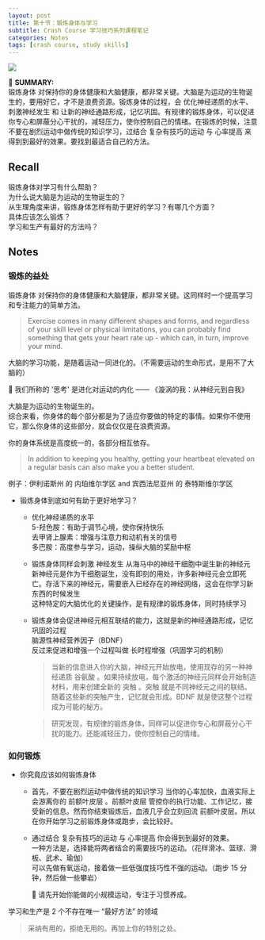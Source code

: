 ```yaml
---
layout: post
title: 第十节：锻炼身体与学习
subtitle: Crash Course 学习技巧系列课程笔记
categories: Notes
tags: [crash course, study skills]
---
```


![](https://www.youtube.com/watch?v=SQONLdb1gow)

📌 **SUMMARY:**  
锻炼身体 对保持你的身体健康和大脑健康，都非常关键。大脑是为运动的生物诞生的，要用好它，才不是浪费资源。锻炼身体的过程，会 优化神经递质的水平、刺激神经发生 和 让新的神经通路形成，记忆巩固。有规律的锻炼身体，可以促进你专心和屏蔽分心干扰的，减轻压力，使你控制自己的情绪。在锻炼的时候，注意 不要在剧烈运动中做传统的知识学习，过结合 复杂有技巧的运动 与 心率提高 来得到到最好的效果。要找到最适合自己的方法。

## Recall

锻炼身体对学习有什么帮助？  
为什么说大脑是为运动的生物诞生的？  
从生理角度来讲，锻炼身体怎样有助于更好的学习？有哪几个方面？  
具体应该怎么锻炼？  
学习和生产有最好的方法吗？

## Notes

### 锻炼的益处

锻炼身体 对保持你的身体健康和大脑健康，都非常关键。这同样时一个提高学习和专注能力的简单方法。

> Exercise comes in many different shapes and forms, and regardless of your skill level or physical limitations, you can probably find something that gets your heart rate up - which can, in turn, improve your mind.

大脑的学习功能，是随着运动一同进化的。（不需要运动的生命形式，是用不了大脑的）

<aside>
📌 我们所称的 '思考' 是进化对运动的内化 —— 《漩涡的我：从神经元到自我》
</aside>

大脑是为运动的生物诞生的。  
综合来看，你身体的每个部分都是为了适应你要做的特定的事情。如果你不使用它，那么你身体的这些部分，就会仅仅是在浪费资源。  

你的身体系统是高度统一的，各部分相互依存。  

> In addition to keeping you healthy, getting your heartbeat elevated on a regular basis can also make you a better student.

例子：伊利诺斯州 的 内珀维尔学区 and 宾西法尼亚州 的 泰特斯维尔学区   


- 锻炼身体到底如何有助于更好地学习？
  - 优化神经递质的水平  
    5-羟色胺：有助于调节心境，使你保持快乐  
    去甲肾上腺素：增强与注意力和动机有关的信号  
    多巴胺：高度参与学习，运动，操纵大脑的奖励中枢

  - 锻炼身体同样会刺激 神经发生
    从海马中的神经干细胞中诞生新的神经元  
    新神经元是作为干细胞诞生，没有即刻的用处，许多新神经元会立即死亡。存活下来的神经元，需要嵌入已经存在的神经网络，这会在你学习新东西的时候发生  
    这种特定的大脑优化的关键操作，是有规律的锻炼身体，同时持续学习  

  - 锻炼身体会促进神经元相互联结的能力，这就是新的神经通路形成，记忆巩固的过程  
    脑源性神经营养因子（BDNF）  
    反过来促进和增强一个过程叫做 长时程增强（巩固学习的机制）  
    > 当新的信息进入你的大脑，神经元开始放电，使用现存的另一种神经递质 谷氨酸 。如果持续放电，每个激活的神经元同样会开始制造材料，用来创建全新的 突触 。突触 就是不同神经元之间的联结。随着这些新的突触产生，记忆就会形成。BDNF 就是使这整个过程成为可能的秘方。

    > 研究发现，有规律的锻炼身体，同样可以促进你专心和屏蔽分心干扰的能力。还能减轻压力，使你控制自己的情绪。

### 如何锻炼

- 你究竟应该如何锻炼身体
  - 首先，不要在剧烈运动中做传统的知识学习
    当你的心率加快，血液实际上会游离你的 前额叶皮层 。前额叶皮层 管控你的执行功能、工作记忆，接受新的信息。然而你结束锻炼后，血液几乎会立刻回流 前额叶皮层。所以在你开始学习之前锻炼身体或跑步，会比较好。

  - 通过结合 复杂有技巧的运动 与 心率提高 你会得到到最好的效果。  
    一种方法是，选择能将两者结合的需要技巧的运动。（花样滑冰、篮球、滑板、武术、瑜伽）  
    可以先做有氧运动，接着做一些低强度技巧性不强的运动。（跑步 15 分钟，然后做一些攀岩）  
    <aside>
    📌 请先开始你能做的小规模运动，专注于习惯养成。
    </aside>

学习和生产是 2 个不存在唯一 “最好方法” 的领域

> 采纳有用的，拒绝无用的。再加上你的特别之处。
